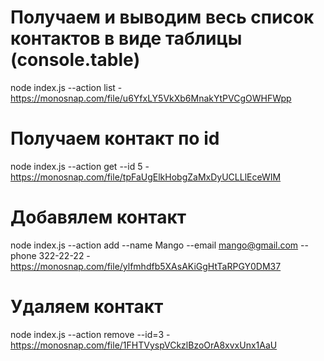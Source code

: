 # Получаем и выводим весь список контактов в виде таблицы (console.table)

node index.js --action list - https://monosnap.com/file/u6YfxLY5VkXb6MnakYtPVCgOWHFWpp

# Получаем контакт по id

node index.js --action get --id 5 - https://monosnap.com/file/tpFaUgElkHobgZaMxDyUCLLlEceWIM

# Добавялем контакт

node index.js --action add --name Mango --email mango@gmail.com --phone 322-22-22 - https://monosnap.com/file/ylfmhdfb5XAsAKiGgHtTaRPGY0DM37

# Удаляем контакт

node index.js --action remove --id=3 - https://monosnap.com/file/1FHTVyspVCkzlBzoOrA8xvxUnx1AaU
